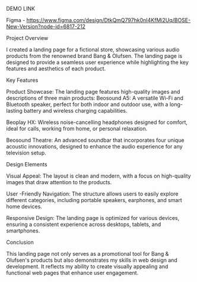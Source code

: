 DEMO LINK

Figma - https://www.figma.com/design/DtkQmQ797hk0nI4KfMi2Uq/BOSE-New-Version?node-id=6817-212

Project Overview

I created a landing page for a fictional store, showcasing various audio products from the renowned brand Bang & Olufsen. The landing page is designed to provide a seamless user experience while highlighting the key features and aesthetics of each product.

Key Features

Product Showcase: The landing page features high-quality images and descriptions of three main products: Beosound A5: A versatile Wi-Fi and Bluetooth speaker, perfect for both indoor and outdoor use, with a long-lasting battery and wireless charging capabilities.

Beoplay HX: Wireless noise-cancelling headphones designed for comfort, ideal for calls, working from home, or personal relaxation.

Beosound Theatre: An advanced soundbar that incorporates four unique acoustic innovations, designed to enhance the audio experience for any television setup.

Design Elements

Visual Appeal: The layout is clean and modern, with a focus on high-quality images that draw attention to the products.

User -Friendly Navigation: The structure allows users to easily explore different categories, including portable speakers, earphones, and smart home devices.

Responsive Design: The landing page is optimized for various devices, ensuring a consistent experience across desktops, tablets, and smartphones.

Conclusion

This landing page not only serves as a promotional tool for Bang & Olufsen's products but also demonstrates my skills in web design and development. It reflects my ability to create visually appealing and functional web pages that enhance user engagement.
